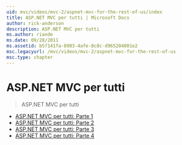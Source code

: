 ```yaml
---
uid: mvc/videos/mvc-2/aspnet-mvc-for-the-rest-of-us/index
title: ASP.NET MVC per tutti | Microsoft Docs
author: rick-anderson
description: ASP.NET MVC per tutti
ms.author: riande
ms.date: 09/28/2011
ms.assetid: b57141fa-8903-4afe-8c8c-d965204001e2
msc.legacyurl: /mvc/videos/mvc-2/aspnet-mvc-for-the-rest-of-us
msc.type: chapter
---
```

<a name="aspnet-mvc-for-the-rest-of-us"></a>ASP.NET MVC per tutti
====================
> ASP.NET MVC per tutti


- [ASP.NET MVC per tutti: Parte 1](aspnet-mvc-for-the-rest-of-us-part-1.md)
- [ASP.NET MVC per tutti: Parte 2](aspnet-mvc-for-the-rest-of-us-part-2.md)
- [ASP.NET MVC per tutti: Parte 3](aspnet-mvc-for-the-rest-of-us-part-3.md)
- [ASP.NET MVC per tutti: Parte 4](aspnet-mvc-for-the-rest-of-us-part-4.md)

